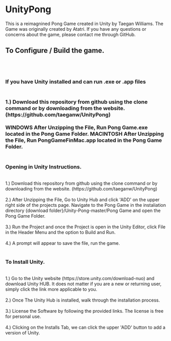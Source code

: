 # UnityPong

This is a reimagnined Pong Game created in Unity by Taegan Williams. The Game was originally created by Atatri. If you have any questions or concerns about the game, please contact me through GitHub.

<h2>To Configure / Build the game.</h2></br></br>

<h3>If you have Unity installed and can run .exe or .app files <h3> </br>
 1.) Download this repository from github using the clone command or by downloading from the website. (https://github.com/taeganw/UnityPong)
   </br> </br>
 <b>WINDOWS </b> After Unzipping the File, Run Pong Game.exe located in the Pong Game Folder.
  <b>MACINTOSH</b> After Unzipping the File, Run PongGameFinMac.app located in the Pong Game Folder.
   </br> </br>
   
<h3>Opening in Unity Instructions.</h3> </br>
   1.) Download this repository from github using the clone command or by downloading from the website. (https://github.com/taeganw/UnityPong)
   </br> </br>
  2.) After Unzipping the File, Go to Unity Hub and click 'ADD' on the upper right side of the projects page. Navigate to the Pong Game in the instaliation directory {download folder}/Unity-Pong-master/Pong Game and open the Pong Game Folder.
      </br> </br>
  3.) Run the Project and once the Project is open in the Unity Editor, click File in the Header Menu and the option to Build and Run.
     </br> </br>
  4.) A prompt will appear to save the file, run the game. 
   </br> </br>

<h3>To Install Unity.</h3> </br>
  1.) Go to the Unity website (https://store.unity.com/download-nuo) and download         Unity HUB. It does not matter if you are a new or returning user, simply click       the link more applicable to you. 
   </br> </br>
  2.) Once The Unity Hub is installed, walk through the installation process. 
     </br> </br>
  3.) License the Software by following the provided links. The license is free for       personal use.
    </br> </br>
  4.) Clicking on the Installs Tab, we can click the upper 'ADD' button to add a           version of Unity.



